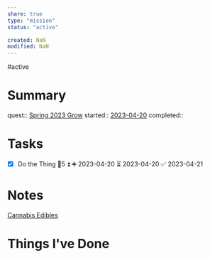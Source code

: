 ```yaml
---
share: true
type: "mission"
status: "active"

created: NaN 
modified: NaN
---
```

#active 
# Summary
quest:: [Spring 2023 Grow](./Spring%202023%20Grow.md)
started:: [2023-04-20](./2023-04-20.md)
completed::
# Tasks
- [x] Do the Thing 🥄5 ⏫ ➕ 2023-04-20 ⏳ 2023-04-20 ✅ 2023-04-21
# Notes
[Cannabis Edibles](./Cannabis%20Edibles.md)
# Things I've Done